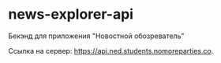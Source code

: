 # news-explorer-api
Бекэнд для приложения "Новостной обозреватель"

Ссылка на сервер: https://api.ned.students.nomoreparties.co.
